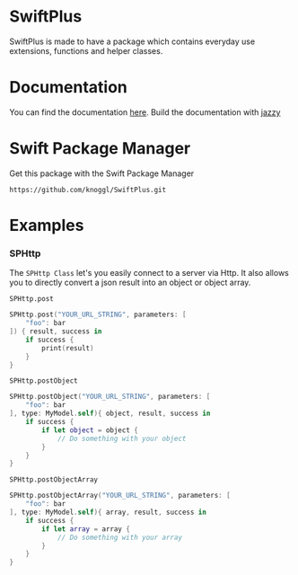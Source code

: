 # SwiftPlus
SwiftPlus is made to have a package which contains everyday use extensions, functions and helper classes.

# Documentation
You can find the documentation [here](https://knoggl.github.io/SwiftPlus/).
Build the documentation with [jazzy](https://github.com/realm/jazzy)

# Swift Package Manager
Get this package with the Swift Package Manager
```console
https://github.com/knoggl/SwiftPlus.git
```

# Examples

### SPHttp
The ``SPHttp Class`` let's you easily connect to a server via Http. It also allows you to directly convert a json result into an object or object array.

``SPHttp.post``
```swift
SPHttp.post("YOUR_URL_STRING", parameters: [
    "foo": bar
]) { result, success in
    if success {
        print(result)
    }
}
```

``SPHttp.postObject``
```swift
SPHttp.postObject("YOUR_URL_STRING", parameters: [
    "foo": bar
], type: MyModel.self){ object, result, success in
    if success {
        if let object = object {
            // Do something with your object
        }
    }
}
```

``SPHttp.postObjectArray``
```swift
SPHttp.postObjectArray("YOUR_URL_STRING", parameters: [
    "foo": bar
], type: MyModel.self){ array, result, success in
    if success {
        if let array = array {
            // Do something with your array
        }
    }
}
```

